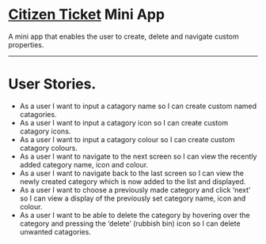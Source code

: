 # [Citizen Ticket](https://www.citizenticket.co.uk/) Mini App

A mini app that enables the user to create, delete and navigate custom properties.

---

# User Stories.

- As a user I want to input a catagory name so I can create custom named catagories. 
- As a user I want to input a catagory icon so I can create custom catagory icons.
- As a user I want to input a catagory colour so I can create custom catagory colours.
- As a user I want to navigate to the next screen so I can view the recently added category name, icon and colour.
- As a user I want to navigate back to the last screen so I can view the newly created category which is now added to the list and displayed.
- As a user I want to choose a previously made category and click ‘next’ so I can view a display of the previously set category name, icon and colour.
- As a user I want to be able to delete the category by hovering over the category and pressing the ‘delete’ (rubbish bin) icon so I can delete unwanted catagories.



